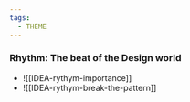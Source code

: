 ```yaml
---
tags:
  - THEME
---
```


### Rhythm: The beat of the Design world

- ![[IDEA-rythym-importance]]
- ![[IDEA-rythym-break-the-pattern]]

